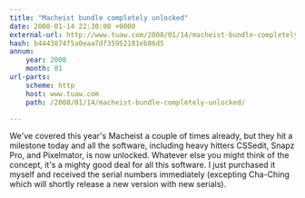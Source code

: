 ```yaml
---
title: "Macheist bundle completely unlocked"
date: 2008-01-14 22:30:00 +0000
external-url: http://www.tuaw.com/2008/01/14/macheist-bundle-completely-unlocked/
hash: b4443874f5a0eaa7df35952181eb86d5
annum:
    year: 2008
    month: 01
url-parts:
    scheme: http
    host: www.tuaw.com
    path: /2008/01/14/macheist-bundle-completely-unlocked/

---
```


We've covered this year's Macheist a couple of times already, but they hit a milestone today and all the software, including heavy hitters CSSedit, Snapz Pro, and Pixelmator, is now unlocked. Whatever else you might think of the concept, it's a mighty good deal for all this software. I just purchased it myself and received the serial numbers immediately (excepting Cha-Ching which will shortly release a new version with new serials).
